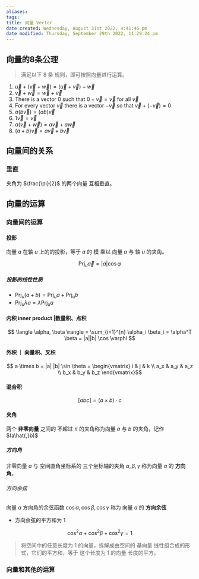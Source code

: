 ```yaml
---
aliases: 
tags: 
title: 向量 Vector
date created: Wednesday, August 31st 2022, 4:41:46 pm
date modified: Thursday, September 29th 2022, 11:29:24 pm
---
```


## 向量的8条公理
> 满足以下 8 条 规则，即可按照向量进行运算。

1. $\vec{u} + (\vec{v} + \vec{w}) = (\vec{u} + \vec{v}) + \vec{w}$
2. $\vec{v}+\vec{w} = \vec{w}+\vec{v}$
3. There is a vector 0 such that $0 + \vec{v} = \vec{v}$ for all $\vec{v}$
4. For every vector $\vec{v}$ there is a vector $-\vec{v}$ so that $\vec{v} + (-\vec{v}) = 0$
5. $a(b\vec{v}) = (ab) \vec{v}$
6. $1 \vec{v} = \vec{v}$
7. $a(\vec{v} + \vec{w}) = a \vec{v} + a \vec{w}$
8. $(a + b) \vec{v} = a \vec{v} + b \vec{v}$

## 向量间的关系

### 垂直

夹角为 $\frac{\pi}{2}$ 的两个向量 互相垂直。

## 向量的运算

### 向量间的运算

#### 投影

向量 $a$ 在轴 $u$ 上的的投影，等于 $a$ 的 模 乘以 向量 $a$ 与 轴 $u$ 的夹角。

$$ \mathrm{Prj}_u \vec{a} = |a| \cos \varphi $$
##### 投影的线性性质

- $\mathrm{Prj}_u(a+b) = \mathrm{Prj}_u a + \mathrm{Prj}_u b$
- $\mathrm{Prj}_u \lambda a = \lambda \mathrm{Prj}_u a$

#### 内积 inner product |数量积、点积

$$ \langle \alpha, \beta \rangle = \sum_{i=1}^{n} \alpha_i \beta_i = \alpha^T \beta = |a||b| \cos \varphi $$

#### 外积 ｜ 向量积、叉积

$$ a \times b = |a| |b| \sin \theta = \begin{vmatrix}
i & j & k \\
a_x & a_y & a_z \\
b_x & b_y & b_z
\end{vmatrix}$$

#### 混合积

$$ [abc] = (a \times b) \cdot c $$


#### 夹角

两个 **非零向量** 之间的 不超过 $\pi$ 的夹角称为向量 $a$ 与 $b$ 的夹角，记作 $(a\hat{,}b)$

##### 方向角

非零向量 $a$ 与 空间直角坐标系的 三个坐标轴的夹角 $\alpha, \beta, \gamma$ 称为向量 $a$ 的 **方向角**。

###### 方向余弦

向量 $a$ 方向角的余弦函数 $\cos \alpha, \cos \beta, \cos \gamma$ 称为 向量 $a$ 的 **方向余弦**

- 方向余弦的平方和为 1

$$ \cos^2 \alpha + \cos^2 \beta + \cos^2 \gamma = 1$$

> 将空间中的任意长度为 1 的向量，拆解成由空间的 基向量 线性组合成的形式，它们的平方和，等于 这个长度为 1 的向量 长度的平方。

### 向量和其他的运算


